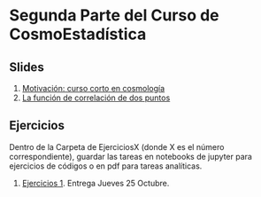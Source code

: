 # Segunda Parte del Curso de CosmoEstadística #

## Slides ##
1. [Motivación: curso corto en cosmología](cosmostats2018/2daParte/Slide/introcosmology.pdf)
2. [La función de correlación de dos puntos](cosmostats2018/2daParte/Slide/Lecture1.pdf)


## Ejercicios ##

Dentro de la Carpeta de EjerciciosX (donde X es el número correspondiente), 
guardar las tareas en notebooks de jupyter para ejercicios de códigos o en pdf para tareas analíticas.

1. [Ejercicios 1](https://github.com/CosmoStats/cosmostats2018/tree/master/2daParte/Ejercicio1). Entrega Jueves 25 Octubre.

